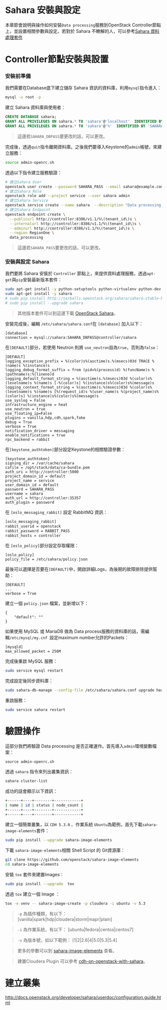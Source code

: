 # Sahara 安裝與設定
本章節會說明與操作如何安裝```Data processing```服務到OpenStack Controller節點上，並設置相關參數與設定。若對於 Sahara 不瞭解的人，可以參考[Sahara 資料處理套件](sahara.html)

# Controller節點安裝與設置
### 安裝前準備
我們需要在Database底下建立儲存 Sahara 資訊的資料庫，利用```mysql```指令進入：
```sh
mysql -u root -p
```
建立 Sahara 資料庫與使用者：
```sql
CREATE DATABASE sahara;
GRANT ALL PRIVILEGES ON sahara.* TO 'sahara'@'localhost'  IDENTIFIED BY ' SAHARA_DBPASS';
GRANT ALL PRIVILEGES ON sahara.* TO 'sahara'@'%'  IDENTIFIED BY 'SAHARA_DBPASS';

```
> 這邊若```SAHARA_DBPASS```要更改的話，可以更改。

完成後，透過```quit```指令離開資料庫。之後我們要導入Keystone的```admin```帳號，來建立服務：
```sh
source admin-openrc.sh
```
透過以下指令建立服務驗證：
```sh
# 建立Sahara User
openstack user create --password SAHARA_PASS --email sahara@example.com sahara
# 建立Sahara Role
openstack role add --project service --user sahara admin
# 建立Sahara Service
openstack service create --name sahara  --description "Data processing service" data_processing
# 建立Sahara Endpoint
openstack endpoint create \
  --publicurl http://controller:8386/v1.1/%\(tenant_id\)s \
  --internalurl http://controller:8386/v1.1/%\(tenant_id\)s \
  --adminurl http://controller:8386/v1.1/%\(tenant_id\)s \
  --region RegionOne \
  data_processing
```
> 這邊若```SAHARA_PASS```要更改的話，可以更改。

### 安裝與設定 Sahara
我們要將 Sahara 安裝於 ```Controller``` 節點上，來提供資料處理服務，透過```apt-get```與```pip```安裝最新版本套件：
```sh
sudo apt-get install -y python-setuptools python-virtualenv python-dev
sudo apt-get install -y sahara
# sudo pip install http://tarballs.openstack.org/sahara/sahara-stable-kilo.tar.gz
# sudo pip install --upgrade sahara
```
> 其他版本套件可以到這邊下載 [OpenStack Sahara](http://tarballs.openstack.org/sahara/)。

安裝完成後，編輯 ```/etc/sahara/sahara.conf```在 ```[database]``` 加入以下：
```
[database]
connection = mysql://sahara:SAHARA_DBPASS@controller/sahara
```
在```[DEFAULT]```部分，若使用 Neutron 則將 ```use_neutron```設為```true```，否則為```false```：
```
[DEFAULT]
logging_exception_prefix = %(color)s%(asctime)s.%(msecs)03d TRACE %(name)s %(instance)s
logging_debug_format_suffix = from (pid=%(process)d) %(funcName)s %(pathname)s:%(lineno)d
logging_default_format_string = %(asctime)s.%(msecs)03d %(color)s%(levelname)s %(name)s [-%(color)s] %(instance)s%(color)s%(message)s
logging_context_format_string = %(asctime)s.%(msecs)03d %(color)s%(levelname)s %(name)s [%(request_id)s %(user_name)s %(project_name)s%(color)s] %(instance)s%(color)s%(message)s
use_syslog = False
infrastructure_engine = heat
use_neutron = true
use_floating_ip=False
plugins = vanilla,hdp,cdh,spark,fake
debug = True
verbose = True
notification_driver = messaging
enable_notifications = true
rpc_backend = rabbit
```
在```[keystone_authtoken]```部分設定Keystone的相關驗證參數：
```
[keystone_authtoken]
signing_dir = /var/cache/sahara
cafile = /opt/stack/data/ca-bundle.pem
auth_uri = http://controller:5000
project_domain_id = default
project_name = service
user_domain_id = default
password = SAHARA_PASS
username = sahara
auth_url = http://controller:35357
auth_plugin = password
```
在 ```[oslo_messaging_rabbit]``` 設定 RabbitMQ 資訊：
```sh
[oslo_messaging_rabbit]
rabbit_userid = openstack
rabbit_password = RABBIT_PASS
rabbit_hosts = controller
```
在 ```[oslo_policy]```部分設定存取權限：
```
[oslo_policy]
policy_file = /etc/sahara/policy.json
```
最後可以選擇是否要在```[DEFAULT]```中，開啟詳細Logs，為後期的故障排除提供幫助：
```
[DEFAULT]
...
verbose = True
```
建立一個 ```policy.json``` 檔案，並新增以下：
```
{
    "default": ""
}
```
如果使用 MySQL 或 MariaDB 做為 Data process服務的資料庫的話，需編輯```/etc/mysql/my.cnf ```設定maximum number允許的Packets：
```
[mysqld]
max_allowed_packet = 256M
```
完成後重啟 MySQL 服務：
```sh
sudo service mysql restart
```
完成設定後同步資料庫：
```sh
sudo sahara-db-manage --config-file /etc/sahara/sahara.conf upgrade head
```
重啟服務：
```sh
sudo service sahara restart
```

# 驗證操作
這部分我們將驗證 Data processing 是否正確運作。首先導入```admin```環境變數檔案：
```
source admin-openrc.sh
```
透過 ```sahara``` 指令來列出叢集資訊：
```sh
sahara cluster-list
```
成功的話會顯示以下資訊：
```sh
+------+----+--------+------------+
| name | id | status | node_count |
+------+----+--------+------------+
+------+----+--------+------------+
```
建立一個簡單叢集，以 ```CDH 5.3.0``` 、作業系統 ```Ubuntu```為範例，首先下載```sahara-image-elements```套件：
```sh
sudo pip install --upgrade sahara-image-elements
```
下載 ```sahara-image-elements```相關 Shell Script 的 Git資源庫：
```sh
git clone https://github.com/openstack/sahara-image-elements
cd sahara-image-elements
```
安裝 ```tox``` 套件來建置Images：
```sh
sudo pip install --upgrade  tox
```
透過 ```tox``` 建立一個 Image ：
```sh
tox -e venv -- sahara-image-create -p cloudera -i ubuntu -v 5.3
```
> ```-p``` 為插件種類，有以下：
[vanilla|spark|hdp|cloudera|storm|mapr|plain]

> ```-i``` 為作業系統，有以下：
[ubuntu|fedora|centos|centos7]

> ```-v``` 為版本號，如以下範例：
[1|2|2.6|4|5.0|5.3|5.4]

> 更多的參數可以到 [sahara-image-elements](https://github.com/openstack/sahara-image-elements/blob/master/diskimage-create/README.rst) 查看。

> 建置Cloudera Plugin 可以參考 [cdh-on-openstack-with-sahara](http://blog.cloudera.com/blog/2015/05/how-to-get-started-with-cdh-on-openstack-with-sahara/)。

# 建立叢集




http://docs.openstack.org/developer/sahara/userdoc/configuration.guide.html
